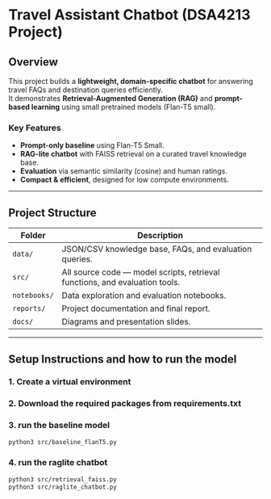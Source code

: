 # Travel Assistant Chatbot (DSA4213 Project)

## Overview
This project builds a **lightweight, domain-specific chatbot** for answering travel FAQs and destination queries efficiently.  
It demonstrates **Retrieval-Augmented Generation (RAG)** and **prompt-based learning** using small pretrained models (Flan-T5 small).

### Key Features
- **Prompt-only baseline** using Flan-T5 Small.
- **RAG-lite chatbot** with FAISS retrieval on a curated travel knowledge base.
- **Evaluation** via semantic similarity (cosine) and human ratings.
- **Compact & efficient**, designed for low compute environments.

---

## Project Structure
| Folder | Description |
|--------|--------------|
| `data/` | JSON/CSV knowledge base, FAQs, and evaluation queries. |
| `src/` | All source code — model scripts, retrieval functions, and evaluation tools. |
| `notebooks/` | Data exploration and evaluation notebooks. |
| `reports/` | Project documentation and final report. |
| `docs/` | Diagrams and presentation slides. |

---

## Setup Instructions and how to run the model
### 1. Create a virtual environment
### 2. Download the required packages from requirements.txt
### 3. run the baseline model
```bash
python3 src/baseline_flanT5.py
```
### 4. run the raglite chatbot
```bash
python3 src/retrieval_faiss.py
python3 src/raglite_chatbot.py
```
